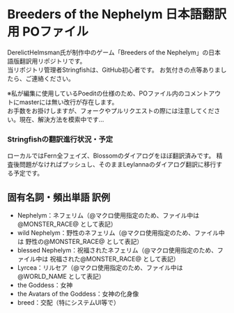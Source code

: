 Breeders of the Nephelym 日本語翻訳用 POファイル
====

DerelictHelmsman氏が制作中のゲーム「Breeders of the Nephelym」の日本語版翻訳用リポジトリです。  
当リポジトリ管理者Stringfishは、GitHub初心者です。
お気付きの点等ありましたら、ご連絡ください。

※私が編集に使用しているPoeditの仕様のため、POファイル内のコメントアウトにmasterには無い改行が存在します。  
お手数をお掛けしますが、フォークやプルリクエストの際には注意してください。現在、解決方法を模索中です…

### Stringfishの翻訳進行状況・予定
ローカルではFern全フェイズ、Blossomのダイアログをほぼ翻訳済みです。
精査後問題がなければプッシュし、そのままLeylannaのダイアログ翻訳に移行する予定です。

## 固有名詞・頻出単語 訳例
* Nephelym：ネフェリム（@マクロ使用指定のため、ファイル中は @MONSTER_RACE@ として表記）
* wild Nephelym：野性のネフェリム（@マクロ使用指定のため、ファイル中は 野性の@MONSTER_RACE@ として表記）
* blessed Nephelym：祝福されたネフェリム（@マクロ使用指定のため、ファイル中は 祝福された@MONSTER_RACE@ として表記）
* Lyrcea：リルセア（@マクロ使用指定のため、ファイル中は @WORLD_NAME として表記）
* the Goddess：女神
* the Avatars of the Goddess：女神の化身像
* breed：交配（特にシステムUI等で）